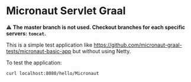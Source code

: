 # Micronaut Servlet Graal #

:warning: **The master branch is not used. Checkout branches for each specific servers: `tomcat`.**

This is a simple test application like https://github.com/micronaut-graal-tests/micronaut-basic-app but without using
Netty.

To test the application:

```
curl localhost:8080/hello/Micronaut
```

